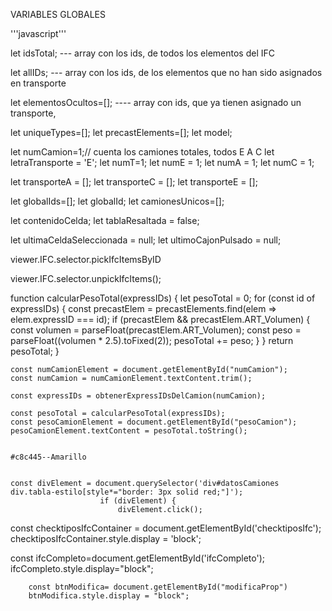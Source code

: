 
VARIABLES GLOBALES

'''javascript'''

let idsTotal; --- array con los ids, de todos los elementos del IFC

let allIDs; --- array con los ids, de los elementos que no han sido asignados en transporte

let elementosOcultos=[]; ---- array con ids, que ya tienen asignado un transporte, 

let uniqueTypes=[];
let precastElements=[];
let model;

let numCamion=1;// cuenta los camiones totales, todos E A C
let letraTransporte = 'E';
let numT=1;
let numE = 1; 
let numA = 1;
let numC = 1;

let transporteA = [];
let transporteC = [];
let transporteE = [];


let globalIds=[];
let globalId;
let camionesUnicos=[];

let contenidoCelda;
let tablaResaltada = false;

let ultimaCeldaSeleccionada = null;
let ultimoCajonPulsado = null;


  viewer.IFC.selector.pickIfcItemsByID

  viewer.IFC.selector.unpickIfcItems();





function calcularPesoTotal(expressIDs) {
    let pesoTotal = 0;
    for (const id of expressIDs) {
      const precastElem = precastElements.find(elem => elem.expressID === id);
      if (precastElem && precastElem.ART_Volumen) {
        const volumen = parseFloat(precastElem.ART_Volumen);
        const peso = parseFloat((volumen * 2.5).toFixed(2));
        pesoTotal += peso;
      }
    }
    return pesoTotal;
  }


  
    const numCamionElement = document.getElementById("numCamion");
    const numCamion = numCamionElement.textContent.trim();

    const expressIDs = obtenerExpressIDsDelCamion(numCamion);

    const pesoTotal = calcularPesoTotal(expressIDs);
    const pesoCamionElement = document.getElementById("pesoCamion");
    pesoCamionElement.textContent = pesoTotal.toString();


    #c8c445--Amarillo


    const divElement = document.querySelector('div#datosCamiones div.tabla-estilo[style*="border: 3px solid red;"]');
                        if (divElement) {
                            divElement.click();

                            

const checktiposIfcContainer = document.getElementById('checktiposIfc');
checktiposIfcContainer.style.display = 'block';



 const ifcCompleto=document.getElementById('ifcCompleto');
        ifcCompleto.style.display="block";


        const btnModifica= document.getElementById("modificaProp")
        btnModifica.style.display = "block";
